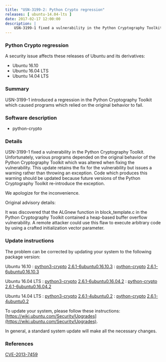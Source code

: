 ```yaml
---
title: "USN-3199-2: Python Crypto regression"
releases: [ ubuntu-14.04-lts ]
date: 2017-02-17 12:00:00
description: |
    USN-3199-1 fixed a vulnerability in the Python Cryptography Toolkit. Unfortunately, various programs depended on the original behavior of the Python Cryptography Toolkit which was altered when fixing the vulnerability. This update retains the fix for the vulnerability but issues a warning rather than throwing an exception. Code which produces this warning should be updated because future versions of the Python Cryptography Toolkit re-introduce the exception.
--- 
```

 
### Python Crypto regression

A security issue affects these releases of Ubuntu and its derivatives:

* Ubuntu 16.10
* Ubuntu 16.04 LTS
* Ubuntu 14.04 LTS

### Summary

USN-3199-1 introduced a regression in the Python Cryptography Toolkit which caused programs which relied on the original behavior to fail.

### Software description

* python-crypto 

### Details

USN-3199-1 fixed a vulnerability in the Python Cryptography Toolkit. Unfortunately, various programs depended on the original behavior of the Python Cryptography Toolkit which was altered when fixing the vulnerability. This update retains the fix for the vulnerability but issues a warning rather than throwing an exception. Code which produces this warning should be updated because future versions of the Python Cryptography Toolkit re-introduce the exception.

We apologize for the inconvenience.

Original advisory details:

 It was discovered that the ALGnew function in block_template.c in the Python Cryptography Toolkit contained a heap-based buffer overflow vulnerability. A remote attacker could use this flaw to execute arbitrary code by using a crafted initialization vector parameter. 

### Update instructions

The problem can be corrected by updating your system to the following package version:

Ubuntu 16.10
 : [python3-crypto](https://launchpad.net/ubuntu/+source/python-crypto) <span> [2.6.1-6ubuntu0.16.10.3](https://launchpad.net/ubuntu/+source/python-crypto/2.6.1-6ubuntu0.16.10.3) </span> 
 : [python-crypto](https://launchpad.net/ubuntu/+source/python-crypto) <span> [2.6.1-6ubuntu0.16.10.3](https://launchpad.net/ubuntu/+source/python-crypto/2.6.1-6ubuntu0.16.10.3) </span> 

Ubuntu 16.04 LTS
 : [python3-crypto](https://launchpad.net/ubuntu/+source/python-crypto) <span> [2.6.1-6ubuntu0.16.04.2](https://launchpad.net/ubuntu/+source/python-crypto/2.6.1-6ubuntu0.16.04.2) </span> 
 : [python-crypto](https://launchpad.net/ubuntu/+source/python-crypto) <span> [2.6.1-6ubuntu0.16.04.2](https://launchpad.net/ubuntu/+source/python-crypto/2.6.1-6ubuntu0.16.04.2) </span> 

Ubuntu 14.04 LTS
 : [python3-crypto](https://launchpad.net/ubuntu/+source/python-crypto) <span> [2.6.1-4ubuntu0.2](https://launchpad.net/ubuntu/+source/python-crypto/2.6.1-4ubuntu0.2) </span> 
 : [python-crypto](https://launchpad.net/ubuntu/+source/python-crypto) <span> [2.6.1-4ubuntu0.2](https://launchpad.net/ubuntu/+source/python-crypto/2.6.1-4ubuntu0.2) </span> 

To update your system, please follow these instructions: [https://wiki.ubuntu.com/Security/Upgrades](https://wiki.ubuntu.com/Security/Upgrades).

In general, a standard system update will make all the necessary changes. 

### References

 [CVE-2013-7459](http://people.ubuntu.com/~ubuntu-security/cve/CVE-2013-7459)
 
